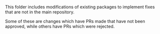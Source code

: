 This folder includes modifications of existing packages to implement fixes that are not in the main repository.

Some of these are changes which have PRs made that have not been approved, while others have PRs which were rejected.
